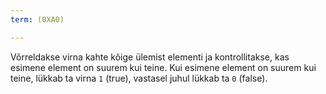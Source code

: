 ```yaml
---
term: (0XA0)

---
```

Võrreldakse virna kahte kõige ülemist elementi ja kontrollitakse, kas esimene element on suurem kui teine. Kui esimene element on suurem kui teine, lükkab ta virna `1` (true), vastasel juhul lükkab ta `0` (false).